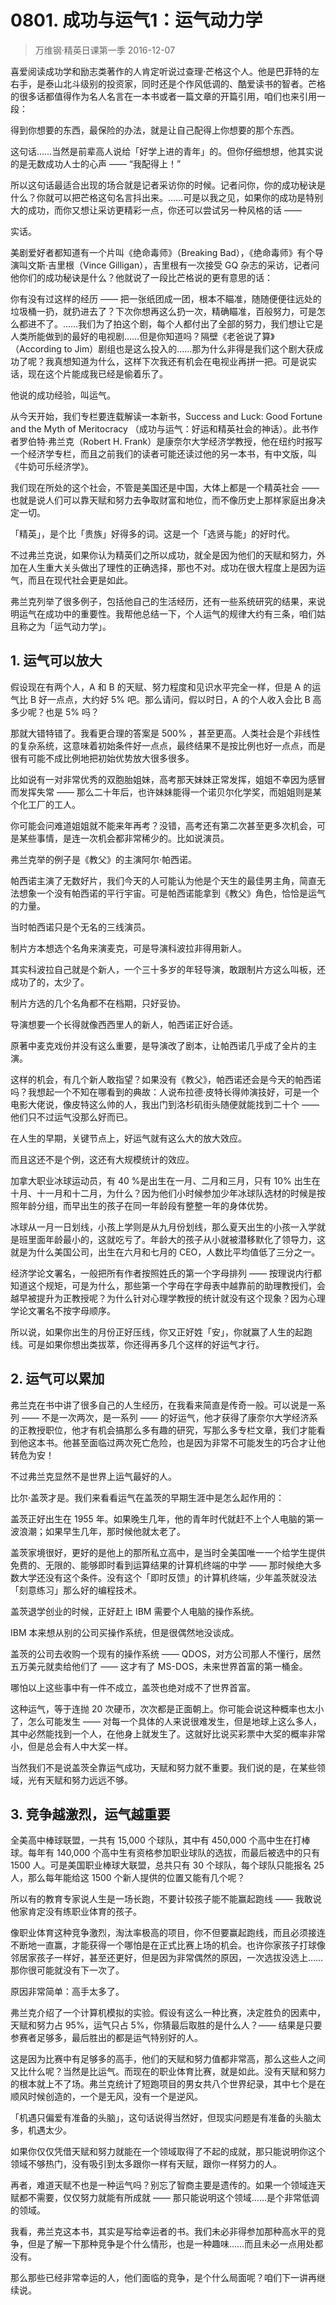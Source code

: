 # 0801. 成功与运气1：运气动力学
> 万维钢·精英日课第一季
2016-12-07

喜爱阅读成功学和励志类著作的人肯定听说过查理·芒格这个人。他是巴菲特的左右手，是泰山北斗级别的投资家，同时还是个作风低调的、酷爱读书的智者。芒格的很多话都值得作为名人名言在一本书或者一篇文章的开篇引用，咱们也来引用一段：

得到你想要的东西，最保险的办法，就是让自己配得上你想要的那个东西。

这句话……当然是前辈高人说给「好学上进的青年」的。但你仔细想想，他其实说的是无数成功人士的心声 —— “我配得上！”

所以这句话最适合出现的场合就是记者采访你的时候。记者问你，你的成功秘诀是什么？你就可以把芒格这句名言抖出来。……可是以我之见，如果你的成功是特别大的成功，而你又想让采访更精彩一点，你还可以尝试另一种风格的话 —— 

实话。

美剧爱好者都知道有一个片叫《绝命毒师》（Breaking Bad），《绝命毒师》有个导演叫文斯·吉里根（Vince Gilligan），吉里根有一次接受 GQ 杂志的采访，记者问他你们的成功秘诀是什么？他就说了一段比芒格说的更有意思的话： 

你有没有过这样的经历 —— 把一张纸团成一团，根本不瞄准，随随便便往远处的垃圾桶一扔，就扔进去了？下次你想再这么扔一次，精确瞄准，百般努力，可是怎么都进不了。……我们为了拍这个剧，每个人都付出了全部的努力，我们想让它是人类所能做到的最好的电视剧……但是你知道吗？隔壁《老爸说了算》（According to Jim）剧组也是这么投入的……那为什么非得是我们这个剧大获成功了呢？我真想知道为什么，这样下次我还有机会在电视业再拼一把。可是说实话，现在这个片能成我已经是偷着乐了。

他说的成功经验，叫运气。

从今天开始，我们专栏要连载解读一本新书，Success and Luck: Good Fortune and the Myth of Meritocracy （成功与运气：好运和精英社会的神话）。此书作者罗伯特·弗兰克（Robert H. Frank）是康奈尔大学经济学教授，他在纽约时报写一个经济学专栏，而且之前我们的读者可能还读过他的另一本书，有中文版，叫《牛奶可乐经济学》。

我们现在所处的这个社会，不管是美国还是中国，大体上都是一个精英社会 —— 也就是说人们可以靠天赋和努力去争取财富和地位，而不像历史上那样家庭出身决定一切。

「精英」，是个比「贵族」好得多的词。这是一个「选贤与能」的好时代。

不过弗兰克说，如果你认为精英们之所以成功，就全是因为他们的天赋和努力，外加在人生重大关头做出了理性的正确选择，那也不对。成功在很大程度上是因为运气，而且在现代社会更是如此。

弗兰克列举了很多例子，包括他自己的生活经历，还有一些系统研究的结果，来说明运气在成功中的重要性。我帮他总结一下，个人运气的规律大约有三条，咱们姑且称之为「运气动力学」。 

## 1. 运气可以放大
假设现在有两个人，A 和 B 的天赋、努力程度和见识水平完全一样，但是 A 的运气比 B 好一点点，大约好 5% 吧。那么请问，假以时日，A 的个人收入会比 B 高多少呢？也是 5% 吗？

那就大错特错了。我看更合理的答案是 500% ，甚至更高。人类社会是个非线性的复杂系统，这意味着初始条件好一点点，最终结果不是按比例也好一点点，而是很有可能不成比例地把初始优势放大很多很多。

比如说有一对非常优秀的双胞胎姐妹，高考那天妹妹正常发挥，姐姐不幸因为感冒而发挥失常 —— 那么二十年后，也许妹妹能得一个诺贝尔化学奖，而姐姐则是某个化工厂的工人。

你可能会问难道姐姐就不能来年再考？没错，高考还有第二次甚至更多次机会，可是某些事情，是连一次机会都非常稀少的。比如说演员。

弗兰克举的例子是《教父》的主演阿尔·帕西诺。

帕西诺主演了无数好片，我们今天的人可能认为他是个天生的最佳男主角，简直无法想象一个没有帕西诺的平行宇宙。可是帕西诺能拿到《教父》角色，恰恰是运气的力量。

当时帕西诺只是个无名的三线演员。

制片方本想选个名角来演麦克，可是导演科波拉非得用新人。

其实科波拉自己就是个新人，一个三十多岁的年轻导演，敢跟制片方这么叫板，还成功了的，太少了。

制片方选的几个名角都不在档期，只好妥协。

导演想要一个长得就像西西里人的新人，帕西诺正好合适。

原著中麦克戏份并没有这么重要，是导演改了剧本，让帕西诺几乎成了全片的主演。

这样的机会，有几个新人敢指望？如果没有《教父》，帕西诺还会是今天的帕西诺吗？我想起一个不知在哪看到的典故：人说布拉德·皮特长得帅演技好，可是一个电影大佬说，像皮特这么帅的人，我出门到洛杉矶街头随便就能找到二十个 —— 他们只不过运气没那么好而已。

在人生的早期，关键节点上，好运气就有这么大的放大效应。

而且这还不是个例，这还有大规模统计的效应。

加拿大职业冰球运动员，有 40 %是出生在一月、二月和三月，只有 10% 出生在十月、十一月和十二月，为什么？因为他们小时候参加少年冰球队选材的时候是按照年龄分组，而早出生的孩子在同一年龄段有整整一年的身体优势。

冰球从一月一日划线，小孩上学则是从九月份划线，那么夏天出生的小孩一入学就是班里面年龄最小的，这就吃亏了。年龄大的孩子从小就被潜移默化了领导力，这就是为什么美国公司，出生在六月和七月的 CEO，人数比平均值低了三分之一。

经济学论文署名，一般把所有作者按照姓氏的第一个字母排列 —— 按理说内行都知道这个规矩，可是为什么，那些第一个字母在字母表中越靠前的助理教授们，会越早被提升为正教授呢？为什么针对心理学教授的统计就没有这个现象？因为心理学论文署名不按字母顺序。

所以说，如果你出生的月份正好压线，你又正好姓「安」，你就赢了人生的起跑线。可是如果你想出类拔萃，你还得再多几个这样的好运气才行。 

## 2. 运气可以累加
弗兰克在书中讲了很多自己的人生经历，在我看来简直是传奇一般。可以说是一系列 —— 不是一次两次，是一系列 —— 的好运气，他才获得了康奈尔大学经济系的正教授职位，他才有机会搞那么多有趣的研究，写那么多专栏文章，我们才能看到他这本书。他甚至面临过两次死亡危险，也是因为非常不可能发生的巧合才让他转危为安！

不过弗兰克显然不是世界上运气最好的人。

比尔·盖茨才是。我们来看看运气在盖茨的早期生涯中是怎么起作用的：

盖茨正好出生在 1955 年。如果晚生几年，他的青年时代就赶不上个人电脑的第一波浪潮；如果早生几年，那时候他就太老了。

盖茨家境很好，更好的是他上的那所私立高中，是当时全美国唯一一个给学生提供免费的、无限的、能够即时看到运算结果的计算机终端的中学 —— 那时候绝大多数大学还没有这个条件。没有这个「即时反馈」的计算机终端，少年盖茨就没法「刻意练习」那么好的编程技术。

盖茨退学创业的时候，正好赶上 IBM 需要个人电脑的操作系统。

IBM 本来想从别的公司买操作系统，但是很偶然地没谈成。

盖茨的公司去收购一个现有的操作系统 —— QDOS，对方公司那人不懂行，居然五万美元就卖给他们了 —— 这才有了 MS-DOS，未来世界首富的第一桶金。

哪怕以上这些事中有一件不成立，盖茨也绝对成不了世界首富。

这种运气，等于连抛 20 次硬币，次次都是正面朝上。你可能会说这种概率也太小了，怎么可能发生 —— 对每一个具体的人来说很难发生，但是地球上这么多人，其中必然能找到一个人，在他身上就发生了。这就好比说买彩票中大奖的概率非常小，但是总会有人中大奖一样。

当然我们不是说盖茨全靠运气成功，天赋和努力就不重要。我们说的是，在某些领域，光有天赋和努力远远不够。 

## 3. 竞争越激烈，运气越重要
全美高中棒球联盟，一共有 15,000 个球队，其中有 450,000 个高中生在打棒球。每年有 140,000 个高中生有资格参加职业球队的选拔，而最后被选中的只有 1500 人。可是美国职业棒球大联盟，总共只有 30 个球队，每个球队只能报名 25 人，那么每年能给这 1500 个新人提供的位置又能有几个呢？

所以有的教育专家说人生是一场长跑，不要计较孩子能不能赢起跑线 —— 我敢说他家肯定没有练职业体育的孩子。

像职业体育这种竞争激烈，淘汰率极高的项目，你不但要赢起跑线，而且必须接连不断地一直赢，才能获得一个哪怕是在正式比赛上场的机会。也许你家孩子打球像邻居家孩子一样好，甚至还更好，但是因为非常偶然的原因，一次选拔没选上……那你很可能就没有下一次了。

原因非常简单：高手太多了。

弗兰克介绍了一个计算机模拟的实验。假设有这么一种比赛，决定胜负的因素中，天赋和努力占 95%，运气只占 5%，你猜最后取胜的是什么人？—— 结果是只要参赛者足够多，最后胜出的都是运气特别好的人。

这是因为比赛中有足够多的高手，他们的天赋和努力值都非常高，那么这些人之间又比什么呢？当然是比运气。而现在的职业体育比赛，就是如此。没有天赋和努力的根本就上不了场。弗兰克统计了短跑项目的男女共八个世界纪录，其中七个是在顺风时候创造的，一个是无风，没有一个是逆风。

「机遇只偏爱有准备的头脑」，这句话说得当然好，但现实问题是有准备的头脑太多，机遇太少。

如果你仅仅凭借天赋和努力就能在一个领域取得了不起的成就，那只能说明你这个领域不够热门，没有吸引到太多跟你一样有天赋，跟你一样努力的人。

再者，难道天赋不也是一种运气吗？别忘了智商主要是遗传的。如果一个领域连天赋都不需要，仅仅努力就能有所成就 —— 那只能说明这个领域……是个非常低调的领域。

我看，弗兰克这本书，其实是写给幸运者的书。我们未必非得参加那种高水平的竞争，但是了解一下那种竞争是个什么情形，也是一种趣味……而且未必一点用处都没有。

那么那些已经非常幸运的人，他们面临的竞争，是个什么局面呢？咱们下一讲再继续说。

